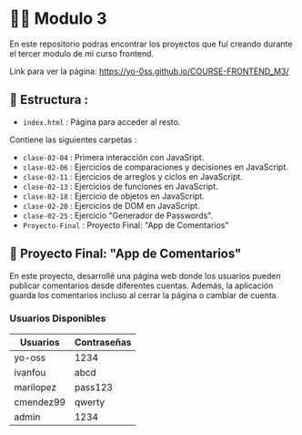 # 👩‍💻 Modulo 3 

En este repositorio podras encontrar los proyectos que fuí creando durante el tercer modulo de mi curso frontend.

Link para ver la página: https://yo-0ss.github.io/COURSE-FRONTEND_M3/

## 📑 Estructura : 
- `index.html` : Página para acceder al resto.

Contiene las siguientes carpetas : 
- `clase-02-04` : Primera interacción con JavaSript.
- `clase-02-06` : Ejercicios de comparaciones y decisiones en JavaScript.
- `clase-02-11` : Ejercicios de arreglos y ciclos en JavaScript.
- `clase-02-13` : Ejercicios de funciones en JavaScript.
- `clase-02-18` : Ejercicio de objetos en JavaScript.
- `clase-02-20` : Ejercicios de DOM en JavaScript.
- `clase-02-25` : Ejercicio "Generador de Passwords".
- `Proyecto-Final` : Proyecto Final: "App de Comentarios"

## 💬  Proyecto Final: "App de Comentarios" 
En este proyecto, desarrollé una página web donde los usuarios pueden publicar comentarios desde diferentes cuentas. Además, la aplicación guarda los comentarios incluso al cerrar la página o cambiar de cuenta.

### Usuarios Disponibles

| Usuarios   | Contraseñas |
|------------|-------------|
| yo-oss     | 1234        |
| ivanfou    | abcd        |
| marilopez  | pass123     |
| cmendez99  | qwerty      |
| admin      | 1234        |
